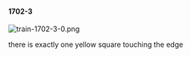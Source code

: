 #### 1702-3
![train-1702-3-0.png](https://github.com/lil-lab/nlvr/raw/master/nlvr/train/images/75/train-1702-3-0.png "train-1702-3-0.png")

there is exactly one yellow square touching the edge